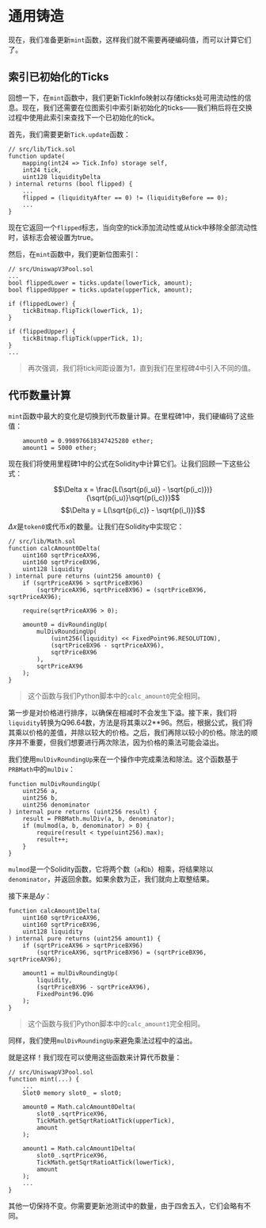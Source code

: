# 通用铸造

现在，我们准备更新`mint`函数，这样我们就不需要再硬编码值，而可以计算它们了。

## 索引已初始化的Ticks

回想一下，在`mint`函数中，我们更新TickInfo映射以存储ticks处可用流动性的信息。现在，我们还需要在位图索引中索引新初始化的ticks——我们稍后将在交换过程中使用此索引来查找下一个已初始化的tick。

首先，我们需要更新`Tick.update`函数：

```solidity
// src/lib/Tick.sol
function update(
    mapping(int24 => Tick.Info) storage self,
    int24 tick,
    uint128 liquidityDelta
) internal returns (bool flipped) {
    ...
    flipped = (liquidityAfter == 0) != (liquidityBefore == 0);
    ...
}
```

现在它返回一个`flipped`标志，当向空的tick添加流动性或从tick中移除全部流动性时，该标志会被设置为true。

然后，在`mint`函数中，我们更新位图索引：

```solidity
// src/UniswapV3Pool.sol
...
bool flippedLower = ticks.update(lowerTick, amount);
bool flippedUpper = ticks.update(upperTick, amount);

if (flippedLower) {
    tickBitmap.flipTick(lowerTick, 1);
}

if (flippedUpper) {
    tickBitmap.flipTick(upperTick, 1);
}
...
```

> 再次强调，我们将tick间距设置为1，直到我们在里程碑4中引入不同的值。

## 代币数量计算

`mint`函数中最大的变化是切换到代币数量计算。在里程碑1中，我们硬编码了这些值：

```solidity
    amount0 = 0.998976618347425280 ether;
    amount1 = 5000 ether;
```

现在我们将使用里程碑1中的公式在Solidity中计算它们。让我们回顾一下这些公式：

$$\Delta x = \frac{L(\sqrt{p(i_u)} - \sqrt{p(i_c)})}{\sqrt{p(i_u)}\sqrt{p(i_c)}}$$
$$\Delta y = L(\sqrt{p(i_c)} - \sqrt{p(i_l)})$$

$\Delta x$是`token0`或代币$x$的数量。让我们在Solidity中实现它：

```solidity
// src/lib/Math.sol
function calcAmount0Delta(
    uint160 sqrtPriceAX96,
    uint160 sqrtPriceBX96,
    uint128 liquidity
) internal pure returns (uint256 amount0) {
    if (sqrtPriceAX96 > sqrtPriceBX96)
        (sqrtPriceAX96, sqrtPriceBX96) = (sqrtPriceBX96, sqrtPriceAX96);

    require(sqrtPriceAX96 > 0);

    amount0 = divRoundingUp(
        mulDivRoundingUp(
            (uint256(liquidity) << FixedPoint96.RESOLUTION),
            (sqrtPriceBX96 - sqrtPriceAX96),
            sqrtPriceBX96
        ),
        sqrtPriceAX96
    );
}
```

> 这个函数与我们Python脚本中的`calc_amount0`完全相同。

第一步是对价格进行排序，以确保在相减时不会发生下溢。接下来，我们将`liquidity`转换为Q96.64数，方法是将其乘以2**96。然后，根据公式，我们将其乘以价格的差值，并除以较大的价格。之后，我们再除以较小的价格。除法的顺序并不重要，但我们想要进行两次除法，因为价格的乘法可能会溢出。

我们使用`mulDivRoundingUp`来在一个操作中完成乘法和除法。这个函数基于`PRBMath`中的`mulDiv`：

```solidity
function mulDivRoundingUp(
    uint256 a,
    uint256 b,
    uint256 denominator
) internal pure returns (uint256 result) {
    result = PRBMath.mulDiv(a, b, denominator);
    if (mulmod(a, b, denominator) > 0) {
        require(result < type(uint256).max);
        result++;
    }
}
```

`mulmod`是一个Solidity函数，它将两个数（`a`和`b`）相乘，将结果除以`denominator`，并返回余数。如果余数为正，我们就向上取整结果。

接下来是$\Delta y$：

```solidity
function calcAmount1Delta(
    uint160 sqrtPriceAX96,
    uint160 sqrtPriceBX96,
    uint128 liquidity
) internal pure returns (uint256 amount1) {
    if (sqrtPriceAX96 > sqrtPriceBX96)
        (sqrtPriceAX96, sqrtPriceBX96) = (sqrtPriceBX96, sqrtPriceAX96);

    amount1 = mulDivRoundingUp(
        liquidity,
        (sqrtPriceBX96 - sqrtPriceAX96),
        FixedPoint96.Q96
    );
}
```

> 这个函数与我们Python脚本中的`calc_amount1`完全相同。

同样，我们使用`mulDivRoundingUp`来避免乘法过程中的溢出。

就是这样！我们现在可以使用这些函数来计算代币数量：

```solidity
// src/UniswapV3Pool.sol
function mint(...) {
    ...
    Slot0 memory slot0_ = slot0;

    amount0 = Math.calcAmount0Delta(
        slot0_.sqrtPriceX96,
        TickMath.getSqrtRatioAtTick(upperTick),
        amount
    );

    amount1 = Math.calcAmount1Delta(
        slot0_.sqrtPriceX96,
        TickMath.getSqrtRatioAtTick(lowerTick),
        amount
    );
    ...
}
```
其他一切保持不变。你需要更新池测试中的数量，由于四舍五入，它们会略有不同。
